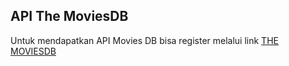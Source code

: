 ## API The MoviesDB

Untuk mendapatkan API Movies DB bisa register melalui link
[THE MOVIESDB](https://www.themoviedb.org/)